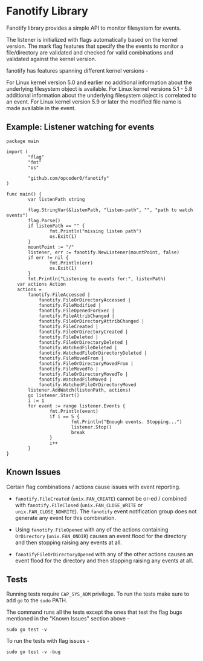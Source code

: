 # Fanotify Library

Fanotify library provides a simple API to monitor filesystem for events.

The listener is initialized with flags automatically based on the kernel version. The mark flag features that specify the
the events to monitor a file/directory are validated and checked for valid combinations and validated against the kernel
version.

fanotify has features spanning different kernel versions -

For Linux kernel version 5.0 and earlier no additional information about the underlying filesystem object is available.
For Linux kernel versions 5.1 - 5.8 additional information about the underlying filesystem object is correlated to an event.
For Linux kernel version 5.9 or later the modified file name is made available in the event.

## Example: Listener watching for events

```
package main

import (
        "flag"
        "fmt"
        "os"

        "github.com/opcoder0/fanotify"
)

func main() {
        var listenPath string

        flag.StringVar(&listenPath, "listen-path", "", "path to watch events")
        flag.Parse()
        if listenPath == "" {
                fmt.Println("missing listen path")
                os.Exit(1)
        }
        mountPoint := "/"
        listener, err := fanotify.NewListener(mountPoint, false)
        if err != nil {
                fmt.Println(err)
                os.Exit(1)
        }
        fmt.Println("Listening to events for:", listenPath)
	var actions Action
	actions =
		fanotify.FileAccessed |
			fanotify.FileOrDirectoryAccessed |
			fanotify.FileModified |
			fanotify.FileOpenedForExec |
			fanotify.FileAttribChanged |
			fanotify.FileOrDirectoryAttribChanged |
			fanotify.FileCreated |
			fanotify.FileOrDirectoryCreated |
			fanotify.FileDeleted |
			fanotify.FileOrDirectoryDeleted |
			fanotify.WatchedFileDeleted |
			fanotify.WatchedFileOrDirectoryDeleted |
			fanotify.FileMovedFrom |
			fanotify.FileOrDirectoryMovedFrom |
			fanotify.FileMovedTo |
			fanotify.FileOrDirectoryMovedTo |
			fanotify.WatchedFileMoved |
			fanotify.WatchedFileOrDirectoryMoved
        listener.AddWatch(listenPath, actions)
        go listener.Start()
        i := 1
        for event := range listener.Events {
                fmt.Println(event)
                if i == 5 {
                        fmt.Println("Enough events. Stopping...")
                        listener.Stop()
                        break
                }
                i++
        }
}
```

## Known Issues

Certain flag combinations / actions cause issues with event reporting.

- `fanotify.FileCreated` (`unix.FAN_CREATE`) cannot be or-ed / combined with `fanotify.FileClosed` (`unix.FAN_CLOSE_WRITE` or `unix.FAN_CLOSE_NOWRITE`). The `fanotify` event notification group does not generate any event for this combination.

- Using `fanotify.FileOpened` with any of the actions containing `OrDirectory` (`unix.FAN_ONDIR`) causes an event flood for the directory and then stopping raising any events at all.

- `fanotifyFileOrDirectoryOpened` with any of the other actions causes an event flood for the directory and then stopping raising any events at all.

## Tests

Running tests require `CAP_SYS_ADM` privilege. To run the tests make sure to add `go` to the `sudo` PATH.

The command runs all the tests except the ones that test the flag bugs mentioned in the "Known Issues" section above -

```
sudo go test -v
```

To run the tests with flag issues -

```
sudo go test -v -bug
```
